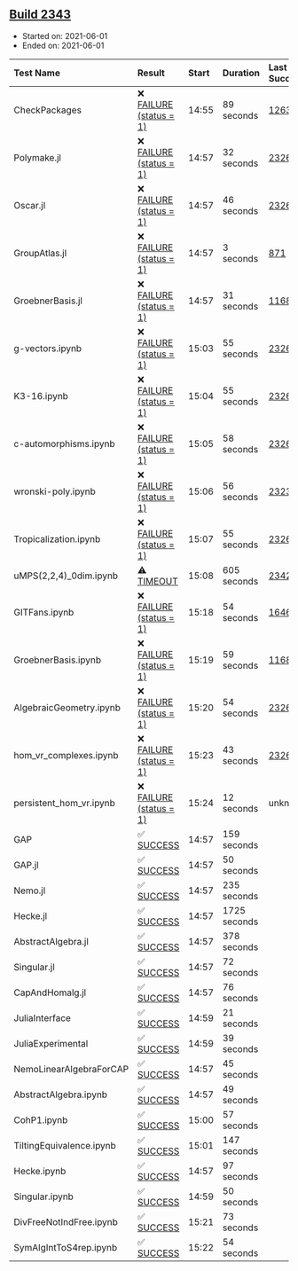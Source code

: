 ## [Build 2343](https://oscarci.mathematik.uni-kl.de/job/oscar-stable/2343/)

* Started on: 2021-06-01
* Ended on: 2021-06-01

| Test Name    | Result | Start | Duration | Last Success | First Failure |
|:-------------|:-------|:------|:---------|:-------------|:--------------|
| CheckPackages | ❌ [FAILURE (status = 1)](https://oscarci.mathematik.uni-kl.de/job/oscar-stable/2343/artifact/logs/build-2343/CheckPackages.log) | 14:55 | 89 seconds | [1263](https://oscarci.mathematik.uni-kl.de/job/oscar-stable/1263/) | [1264](https://oscarci.mathematik.uni-kl.de/job/oscar-stable/1264/) |
| Polymake.jl | ❌ [FAILURE (status = 1)](https://oscarci.mathematik.uni-kl.de/job/oscar-stable/2343/artifact/logs/build-2343/Polymake.jl.log) | 14:57 | 32 seconds | [2326](https://oscarci.mathematik.uni-kl.de/job/oscar-stable/2326/) | [2327](https://oscarci.mathematik.uni-kl.de/job/oscar-stable/2327/) |
| Oscar.jl | ❌ [FAILURE (status = 1)](https://oscarci.mathematik.uni-kl.de/job/oscar-stable/2343/artifact/logs/build-2343/Oscar.jl.log) | 14:57 | 46 seconds | [2326](https://oscarci.mathematik.uni-kl.de/job/oscar-stable/2326/) | [2327](https://oscarci.mathematik.uni-kl.de/job/oscar-stable/2327/) |
| GroupAtlas.jl | ❌ [FAILURE (status = 1)](https://oscarci.mathematik.uni-kl.de/job/oscar-stable/2343/artifact/logs/build-2343/GroupAtlas.jl.log) | 14:57 | 3 seconds | [871](https://oscarci.mathematik.uni-kl.de/job/oscar-stable/871/) | [872](https://oscarci.mathematik.uni-kl.de/job/oscar-stable/872/) |
| GroebnerBasis.jl | ❌ [FAILURE (status = 1)](https://oscarci.mathematik.uni-kl.de/job/oscar-stable/2343/artifact/logs/build-2343/GroebnerBasis.jl.log) | 14:57 | 31 seconds | [1168](https://oscarci.mathematik.uni-kl.de/job/oscar-stable/1168/) | [1169](https://oscarci.mathematik.uni-kl.de/job/oscar-stable/1169/) |
| g-vectors.ipynb | ❌ [FAILURE (status = 1)](https://oscarci.mathematik.uni-kl.de/job/oscar-stable/2343/artifact/logs/build-2343/g-vectors.ipynb.log) | 15:03 | 55 seconds | [2326](https://oscarci.mathematik.uni-kl.de/job/oscar-stable/2326/) | [2327](https://oscarci.mathematik.uni-kl.de/job/oscar-stable/2327/) |
| K3-16.ipynb | ❌ [FAILURE (status = 1)](https://oscarci.mathematik.uni-kl.de/job/oscar-stable/2343/artifact/logs/build-2343/K3-16.ipynb.log) | 15:04 | 55 seconds | [2326](https://oscarci.mathematik.uni-kl.de/job/oscar-stable/2326/) | [2327](https://oscarci.mathematik.uni-kl.de/job/oscar-stable/2327/) |
| c-automorphisms.ipynb | ❌ [FAILURE (status = 1)](https://oscarci.mathematik.uni-kl.de/job/oscar-stable/2343/artifact/logs/build-2343/c-automorphisms.ipynb.log) | 15:05 | 58 seconds | [2326](https://oscarci.mathematik.uni-kl.de/job/oscar-stable/2326/) | [2327](https://oscarci.mathematik.uni-kl.de/job/oscar-stable/2327/) |
| wronski-poly.ipynb | ❌ [FAILURE (status = 1)](https://oscarci.mathematik.uni-kl.de/job/oscar-stable/2343/artifact/logs/build-2343/wronski-poly.ipynb.log) | 15:06 | 56 seconds | [2323](https://oscarci.mathematik.uni-kl.de/job/oscar-stable/2323/) | [2324](https://oscarci.mathematik.uni-kl.de/job/oscar-stable/2324/) |
| Tropicalization.ipynb | ❌ [FAILURE (status = 1)](https://oscarci.mathematik.uni-kl.de/job/oscar-stable/2343/artifact/logs/build-2343/Tropicalization.ipynb.log) | 15:07 | 55 seconds | [2326](https://oscarci.mathematik.uni-kl.de/job/oscar-stable/2326/) | [2327](https://oscarci.mathematik.uni-kl.de/job/oscar-stable/2327/) |
| uMPS(2,2,4)_0dim.ipynb | ⚠ [TIMEOUT](https://oscarci.mathematik.uni-kl.de/job/oscar-stable/2343/artifact/logs/build-2343/uMPS-2-2-4-_0dim.ipynb.log) | 15:08 | 605 seconds | [2342](https://oscarci.mathematik.uni-kl.de/job/oscar-stable/2342/) | [2343](https://oscarci.mathematik.uni-kl.de/job/oscar-stable/2343/) |
| GITFans.ipynb | ❌ [FAILURE (status = 1)](https://oscarci.mathematik.uni-kl.de/job/oscar-stable/2343/artifact/logs/build-2343/GITFans.ipynb.log) | 15:18 | 54 seconds | [1646](https://oscarci.mathematik.uni-kl.de/job/oscar-stable/1646/) | [1647](https://oscarci.mathematik.uni-kl.de/job/oscar-stable/1647/) |
| GroebnerBasis.ipynb | ❌ [FAILURE (status = 1)](https://oscarci.mathematik.uni-kl.de/job/oscar-stable/2343/artifact/logs/build-2343/GroebnerBasis.ipynb.log) | 15:19 | 59 seconds | [1168](https://oscarci.mathematik.uni-kl.de/job/oscar-stable/1168/) | [1169](https://oscarci.mathematik.uni-kl.de/job/oscar-stable/1169/) |
| AlgebraicGeometry.ipynb | ❌ [FAILURE (status = 1)](https://oscarci.mathematik.uni-kl.de/job/oscar-stable/2343/artifact/logs/build-2343/AlgebraicGeometry.ipynb.log) | 15:20 | 54 seconds | [2326](https://oscarci.mathematik.uni-kl.de/job/oscar-stable/2326/) | [2327](https://oscarci.mathematik.uni-kl.de/job/oscar-stable/2327/) |
| hom_vr_complexes.ipynb | ❌ [FAILURE (status = 1)](https://oscarci.mathematik.uni-kl.de/job/oscar-stable/2343/artifact/logs/build-2343/hom_vr_complexes.ipynb.log) | 15:23 | 43 seconds | [2326](https://oscarci.mathematik.uni-kl.de/job/oscar-stable/2326/) | [2327](https://oscarci.mathematik.uni-kl.de/job/oscar-stable/2327/) |
| persistent_hom_vr.ipynb | ❌ [FAILURE (status = 1)](https://oscarci.mathematik.uni-kl.de/job/oscar-stable/2343/artifact/logs/build-2343/persistent_hom_vr.ipynb.log) | 15:24 | 12 seconds | unknown | unknown |
| GAP | ✅ [SUCCESS](https://oscarci.mathematik.uni-kl.de/job/oscar-stable/2343/artifact/logs/build-2343/GAP.log) | 14:57 | 159 seconds |  |  |
| GAP.jl | ✅ [SUCCESS](https://oscarci.mathematik.uni-kl.de/job/oscar-stable/2343/artifact/logs/build-2343/GAP.jl.log) | 14:57 | 50 seconds |  |  |
| Nemo.jl | ✅ [SUCCESS](https://oscarci.mathematik.uni-kl.de/job/oscar-stable/2343/artifact/logs/build-2343/Nemo.jl.log) | 14:57 | 235 seconds |  |  |
| Hecke.jl | ✅ [SUCCESS](https://oscarci.mathematik.uni-kl.de/job/oscar-stable/2343/artifact/logs/build-2343/Hecke.jl.log) | 14:57 | 1725 seconds |  |  |
| AbstractAlgebra.jl | ✅ [SUCCESS](https://oscarci.mathematik.uni-kl.de/job/oscar-stable/2343/artifact/logs/build-2343/AbstractAlgebra.jl.log) | 14:57 | 378 seconds |  |  |
| Singular.jl | ✅ [SUCCESS](https://oscarci.mathematik.uni-kl.de/job/oscar-stable/2343/artifact/logs/build-2343/Singular.jl.log) | 14:57 | 72 seconds |  |  |
| CapAndHomalg.jl | ✅ [SUCCESS](https://oscarci.mathematik.uni-kl.de/job/oscar-stable/2343/artifact/logs/build-2343/CapAndHomalg.jl.log) | 14:57 | 76 seconds |  |  |
| JuliaInterface | ✅ [SUCCESS](https://oscarci.mathematik.uni-kl.de/job/oscar-stable/2343/artifact/logs/build-2343/JuliaInterface.log) | 14:59 | 21 seconds |  |  |
| JuliaExperimental | ✅ [SUCCESS](https://oscarci.mathematik.uni-kl.de/job/oscar-stable/2343/artifact/logs/build-2343/JuliaExperimental.log) | 14:59 | 39 seconds |  |  |
| NemoLinearAlgebraForCAP | ✅ [SUCCESS](https://oscarci.mathematik.uni-kl.de/job/oscar-stable/2343/artifact/logs/build-2343/NemoLinearAlgebraForCAP.log) | 14:57 | 45 seconds |  |  |
| AbstractAlgebra.ipynb | ✅ [SUCCESS](https://oscarci.mathematik.uni-kl.de/job/oscar-stable/2343/artifact/logs/build-2343/AbstractAlgebra.ipynb.log) | 14:57 | 49 seconds |  |  |
| CohP1.ipynb | ✅ [SUCCESS](https://oscarci.mathematik.uni-kl.de/job/oscar-stable/2343/artifact/logs/build-2343/CohP1.ipynb.log) | 15:00 | 57 seconds |  |  |
| TiltingEquivalence.ipynb | ✅ [SUCCESS](https://oscarci.mathematik.uni-kl.de/job/oscar-stable/2343/artifact/logs/build-2343/TiltingEquivalence.ipynb.log) | 15:01 | 147 seconds |  |  |
| Hecke.ipynb | ✅ [SUCCESS](https://oscarci.mathematik.uni-kl.de/job/oscar-stable/2343/artifact/logs/build-2343/Hecke.ipynb.log) | 14:57 | 97 seconds |  |  |
| Singular.ipynb | ✅ [SUCCESS](https://oscarci.mathematik.uni-kl.de/job/oscar-stable/2343/artifact/logs/build-2343/Singular.ipynb.log) | 14:59 | 50 seconds |  |  |
| DivFreeNotIndFree.ipynb | ✅ [SUCCESS](https://oscarci.mathematik.uni-kl.de/job/oscar-stable/2343/artifact/logs/build-2343/DivFreeNotIndFree.ipynb.log) | 15:21 | 73 seconds |  |  |
| SymAlgIntToS4rep.ipynb | ✅ [SUCCESS](https://oscarci.mathematik.uni-kl.de/job/oscar-stable/2343/artifact/logs/build-2343/SymAlgIntToS4rep.ipynb.log) | 15:22 | 54 seconds |  |  |
